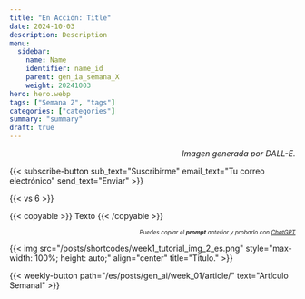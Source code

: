 ```yaml
---
title: "En Acción: Title"  
date: 2024-10-03
description: Description  
menu:  
  sidebar:  
    name: Name  
    identifier: name_id  
    parent: gen_ia_semana_X
    weight: 20241003  
hero: hero.webp  
tags: ["Semana 2", "tags"]  
categories: ["categories"]  
summary: "summary"  
draft: true 
---
```


<p style="text-align: right;">
<em>Imagen generada por DALL-E.</em>
</p>

{{< subscribe-button sub_text="Suscribirme" email_text="Tu correo electrónico" send_text="Enviar" >}}


{{< vs 6 >}}


{{< copyable >}}
Texto
{{< /copyable >}}

<p style="text-align: right; font-size: 10px;">
<em>Puedes copiar el <b>prompt</b> anterior y probarlo con <a href="https://chatgpt.com">ChatGPT</a></em>
</p>



{{< img src="/posts/shortcodes/week1_tutorial_img_2_es.png" style="max-width: 100%; height: auto;" align="center" title="Titulo." >}}



{{< weekly-button path="/es/posts/gen_ai/week_01/article/" text="Artículo Semanal" >}}
